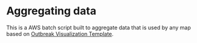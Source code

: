 # Aggregating data

This is a AWS batch script built to aggregate data that is used by any map based on [Outbreak Visualization Template](https://github.com/globaldothealth/outbreak-viz-template).
